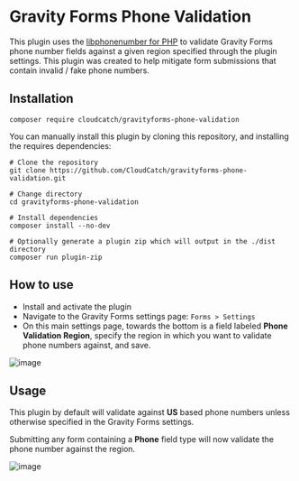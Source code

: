 # Gravity Forms Phone Validation #

This plugin uses the [libphonenumber for PHP](https://github.com/giggsey/libphonenumber-for-php) to validate Gravity Forms phone number fields against a given region specified through the plugin settings. This plugin was created to help mitigate form submissions that contain invalid / fake phone numbers.

## Installation

```shell
composer require cloudcatch/gravityforms-phone-validation
```

You can manually install this plugin by cloning this repository, and installing the requires dependencies:

```shell
# Clone the repository
git clone https://github.com/CloudCatch/gravityforms-phone-validation.git

# Change directory
cd gravityforms-phone-validation

# Install dependencies
composer install --no-dev

# Optionally generate a plugin zip which will output in the ./dist directory
composer run plugin-zip
```

## How to use

- Install and activate the plugin
- Navigate to the Gravity Forms settings page: `Forms > Settings`
- On this main settings page, towards the bottom is a field labeled **Phone Validation Region**, specify the region in which you want to validate phone numbers against, and save.

![image](https://github.com/user-attachments/assets/c95dd81f-5308-4e10-9ae5-0731d0ac6ac7)

## Usage

This plugin by default will validate against **US** based phone numbers unless otherwise specified in the Gravity Forms settings.

Submitting any form containing a **Phone** field type will now validate the phone number against the region.

![image](https://github.com/user-attachments/assets/8daaa25c-ad41-4ec2-9825-5adcf8c3a5d3)
